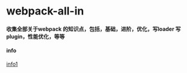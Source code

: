 # webpack-all-in

#### 收集全部关于webpack 的知识点，包括，基础，进阶，优化，写loader 写plugin，性能优化，等等

#### info
[info1](./info1.md)